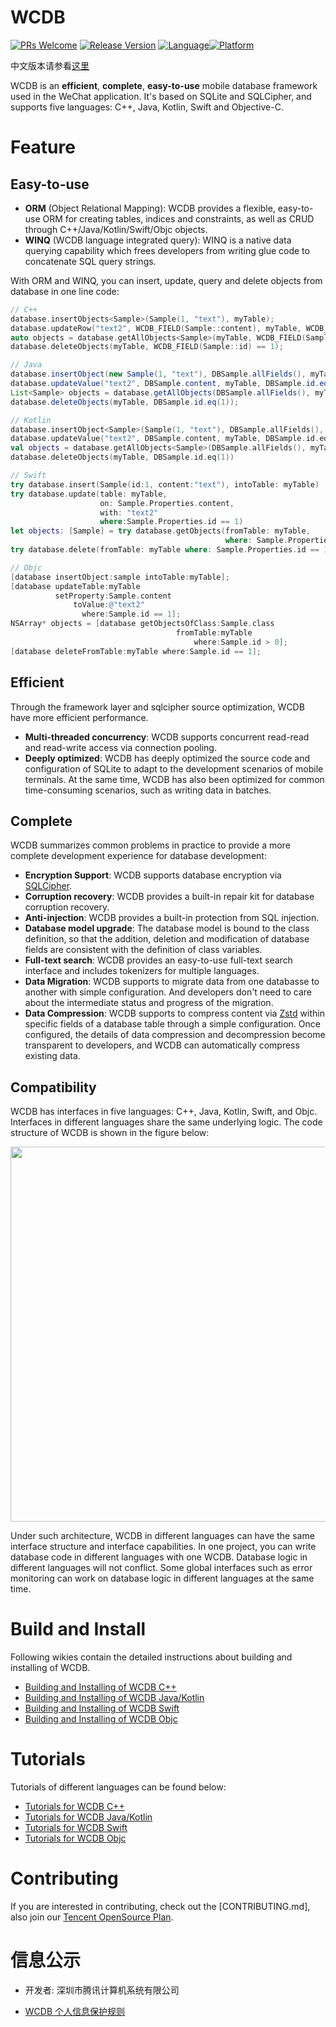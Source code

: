 # WCDB

[![PRs Welcome](https://img.shields.io/badge/PRs-welcome-brightgreen.svg)](https://github.com/Tencent/wcdb/pulls)
[![Release Version](https://img.shields.io/badge/Release-2.1.9-brightgreen.svg)](https://github.com/Tencent/wcdb/releases)
[![Language](https://img.shields.io/badge/Language-%20C++%20%7C%20Java%20%7C%20Kotlin%20%7C%20Swift%20%7C%20Objc-brightgreen.svg)](https://github.com/Tencent/wcdb/wiki)[![Platform](https://img.shields.io/badge/Platform-%20iOS%20%7C%20macOS%20%7C%20Android%20%7C%20Windows%20%7C%20Linux%20%7C%20OpenHarmony-brightgreen.svg)](https://github.com/Tencent/wcdb/wiki)

中文版本请参看[这里][wcdb-wiki]

WCDB is an **efficient**, **complete**, **easy-to-use** mobile database framework used in the WeChat application. It's based on SQLite and SQLCipher, and supports five languages: C++, Java, Kotlin, Swift and Objective-C.

# Feature

## **Easy-to-use**

* **ORM** (Object Relational Mapping): WCDB provides a flexible, easy-to-use ORM for creating tables, indices and constraints, as well as CRUD through C++/Java/Kotlin/Swift/Objc objects.
* **WINQ** (WCDB language integrated query): WINQ is a native data querying capability which frees developers from writing glue code to concatenate SQL query strings.

With ORM and WINQ, you can insert, update, query and delete objects from database in one line code: 

```c++
// C++
database.insertObjects<Sample>(Sample(1, "text"), myTable);
database.updateRow("text2", WCDB_FIELD(Sample::content), myTable, WCDB_FIELD(Sample::id) == 1);
auto objects = database.getAllObjects<Sample>(myTable, WCDB_FIELD(Sample::id) > 0);
database.deleteObjects(myTable, WCDB_FIELD(Sample::id) == 1);
```

```java
// Java
database.insertObject(new Sample(1, "text"), DBSample.allFields(), myTable);
database.updateValue("text2", DBSample.content, myTable, DBSample.id.eq(1));
List<Sample> objects = database.getAllObjects(DBSample.allFields(), myTable, DBSample.id.gt(0));
database.deleteObjects(myTable, DBSample.id.eq(1));
```

```kotlin
// Kotlin
database.insertObject<Sample>(Sample(1, "text"), DBSample.allFields(), myTable)
database.updateValue("text2", DBSample.content, myTable, DBSample.id.eq(1))
val objects = database.getAllObjects<Sample>(DBSample.allFields(), myTable, DBSample.id.gt(0))
database.deleteObjects(myTable, DBSample.id.eq(1))
```

```swift
// Swift
try database.insert(Sample(id:1, content:"text"), intoTable: myTable)
try database.update(table: myTable,
                    on: Sample.Properties.content,
                    with: "text2"
                    where:Sample.Properties.id == 1)
let objects: [Sample] = try database.getObjects(fromTable: myTable,
                                                where: Sample.Properties.id > 0)
try database.delete(fromTable: myTable where: Sample.Properties.id == 1)
```

```objective-c
// Objc
[database insertObject:sample intoTable:myTable];
[database updateTable:myTable
          setProperty:Sample.content
              toValue:@"text2"
                where:Sample.id == 1];
NSArray* objects = [database getObjectsOfClass:Sample.class
                                     fromTable:myTable
                                         where:Sample.id > 0];
[database deleteFromTable:myTable where:Sample.id == 1];
```

## **Efficient**

Through the framework layer and sqlcipher source optimization, WCDB have more efficient performance.

* **Multi-threaded concurrency**: WCDB supports concurrent read-read and read-write access via connection pooling.
* **Deeply optimized**: WCDB has deeply optimized the source code and configuration of SQLite to adapt to the development scenarios of mobile terminals. At the same time, WCDB has also been optimized for common time-consuming scenarios, such as writing data in batches.

## **Complete**

WCDB summarizes common problems in practice to provide a more complete development experience for database development:

* **Encryption Support**: WCDB supports database encryption via [SQLCipher][sqlcipher].
* **Corruption recovery**: WCDB provides a built-in repair kit for database corruption recovery.
* **Anti-injection**: WCDB provides a built-in protection from SQL injection.
* **Database model upgrade**: The database model is bound to the class definition, so that the addition, deletion and modification of database fields are consistent with the definition of class variables.
* **Full-text search**: WCDB provides an easy-to-use full-text search interface and includes tokenizers for multiple languages.
* **Data Migration**: WCDB supports to migrate data from one databasse to another with simple configuration. And developers don't need to care about the intermediate status and progress of the migration.
* **Data Compression**: WCDB supports to compress content via [Zstd][Zstd] within specific fields of a database table through a simple configuration. Once configured, the details of data compression and decompression become transparent to developers, and WCDB can automatically compress existing data.

## **Compatibility**

WCDB has interfaces in five languages: C++, Java, Kotlin, Swift, and Objc. Interfaces in different languages share the same underlying logic. The code structure of WCDB is shown in the figure below:

<div align=center><img style="display:inline-block" src="https://raw.githubusercontent.com/wiki/Tencent/wcdb/assets/common/CodeStructure-English.png" width = 600/></div>

Under such architecture, WCDB in different languages can have the same interface structure and interface capabilities. In one project, you can write database code in different languages with one WCDB. Database logic in different languages will not conflict. Some global interfaces such as error monitoring can work on database logic in different languages at the same time. 

# Build and Install

Following wikies contain the detailed instructions about building and installing of WCDB.

* [Building and Installing of WCDB C++][wcdb-cpp-build-and-install]
* [Building and Installing of WCDB Java/Kotlin][wcdb-java-build-and-install]
* [Building and Installing of WCDB Swift][wcdb-swift-build-and-install]
* [Building and Installing of WCDB Objc][wcdb-objc-build-and-install]

# Tutorials

Tutorials of different languages can be found below:

* [Tutorials for WCDB C++][wcdb-cpp-tutorials]
* [Tutorials for WCDB Java/Kotlin][wcdb-java-tutorials]
* [Tutorials for WCDB Swift][wcdb-swift-tutorials]
* [Tutorials for WCDB Objc][wcdb-objc-tutorials]

# Contributing

If you are interested in contributing, check out the [CONTRIBUTING.md], also join our [Tencent OpenSource Plan](https://opensource.tencent.com/contribution).

# 信息公示

* 开发者: 深圳市腾讯计算机系统有限公司

* [WCDB 个人信息保护规则][wcdb-privacy]

[wcdb-wiki]: https://github.com/Tencent/wcdb/wiki
[wcdb-docs-android]: https://tencent.github.io/wcdb/references/android/index.html
[sqlcipher]:https://www.zetetic.net/sqlcipher/
[Zstd]:https://github.com/facebook/zstd
[room]: https://developer.android.com/topic/libraries/architecture/room
[room-codelabs]: https://codelabs.developers.google.com/codelabs/android-room-with-a-view
[wcdb-cpp-build-and-install]: https://github.com/Tencent/wcdb/wiki/C++-%E5%AE%89%E8%A3%85%E4%B8%8E%E5%85%BC%E5%AE%B9%E6%80%A7
[wcdb-java-build-and-install]:https://github.com/Tencent/wcdb/wiki/Java%7CKotlin-%e5%ae%89%e8%a3%85%e4%b8%8e%e5%85%bc%e5%ae%b9%e6%80%a7
[wcdb-objc-build-and-install]:https://github.com/Tencent/wcdb/wiki/Objc-%E5%AE%89%E8%A3%85%E4%B8%8E%E5%85%BC%E5%AE%B9%E6%80%A7
[wcdb-swift-build-and-install]: https://github.com/Tencent/wcdb/wiki/Swift-%E5%AE%89%E8%A3%85%E4%B8%8E%E5%85%BC%E5%AE%B9%E6%80%A7
[wcdb-cpp-tutorials]:https://github.com/Tencent/wcdb/wiki/C++-%E5%BF%AB%E9%80%9F%E5%85%A5%E9%97%A8
[wcdb-java-tutorials]:https://github.com/Tencent/wcdb/wiki/Java%7CKotlin-%E5%BF%AB%E9%80%9F%E5%85%A5%E9%97%A8
[wcdb-swift-tutorials]:https://github.com/Tencent/wcdb/wiki/Swift-%E5%BF%AB%E9%80%9F%E5%85%A5%E9%97%A8
[wcdb-objc-tutorials]:https://github.com/Tencent/wcdb/wiki/Objc-%E5%BF%AB%E9%80%9F%E5%85%A5%E9%97%A8
[Benchmark-iOS]: https://github.com/Tencent/wcdb/wiki/WCDB-iOS-benchmark
[wcdb-privacy]: https://support.weixin.qq.com/cgi-bin/mmsupportacctnodeweb-bin/pages/GepveGs4q4eAgpoh

